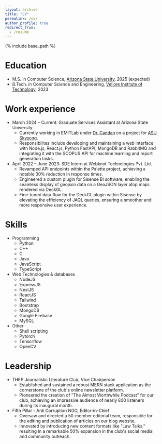 ```yaml
---
layout: archive
title: "CV"
permalink: /cv/
author_profile: true
redirect_from:
  - /resume
---
```


{% include base_path %}

Education
======
* M.S. in Computer Science, [Arizona State University](https://scai.engineering.asu.edu/), 2025 (expected)
* B.Tech. in Computer Science and Engineering, [Vellore Institute of Technology](https://vit.ac.in/), 2023

Work experience
======
* March 2024 – Current: Graduate Services Assistant at Arizona State University
  * Currently working in EMITLab under [Dr. Candan](https://kscandan.site) on a project for [ASU Skysong](https://corporate.asu.edu/skysong).
  * Responsibilites include developing and maintaining a web interface with Node.js, React.js, Python FastAPI, MongoDB and RabbitMQ and integrating it with the SCOPUS API for machine learning and report generation tasks.
* April 2022 – June 2023: SDE Intern at Webknot Technologies Pvt. Ltd.
  * Revamped API endpoints within the Palette project, achieving a notable 30% reduction in response times.
  * Engineered a custom plugin for Sisense BI software, enabling the seamless display of geojson data on a GeoJSON layer atop maps rendered via DeckGL.
  * Fine-tuned data flow for the DeckGL plugin within Sisense by elevating the efficiency of JAQL queries, ensuring a smoother and more responsive user experience.
  
Skills
======
* Programming
  * Python
  * C++
  * C
  * Java
  * JavaScript
  * TypeScript
* Web Technologies & databases
  * NodeJS
  * ExpressJS
  * NestJS
  * ReactJS
  * Tailwind
  * Bootstrap
  * MongoDB
  * Google Firebase
  * MySQL
* Other
  * Shell scripting
  * Pytorch
  * Tensorflow
  * OpenCV

Leadership
======
* THEP Journalistic Literature Club, Vice Chairperson
  * Established and sustained a robust MERN stack application as the cornerstone of the club's online newsletter platform.
  * Pioneered the creation of "The Almost Worthwhile Podcast" for our club, achieving an impressive audience of nearly 800 listeners during its inaugural month.
* Fifth Pillar - Anti Corruption NGO, Editor-in-Chief
  * Oversaw and directed a 50-member editorial team, responsible for the editing and publication of articles on our blog website.
  * Innovated by introducing new content formats like "Law Talks," resulting in a remarkable 50% expansion in the club's social media and community outreach.